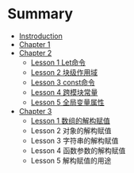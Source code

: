 # Summary

* [Instroduction](README.md)
* [Chapter 1](chapter1.md)
* [Chapter 2](chapter-2.md)
  * [Lesson 1 Let命令](chapter-2/lesson-1-letming-ling.md)
  * [Lesson 2 块级作用域](chapter-2/lesson-2-kuai-ji-zuo-yong-yu.md)
  * [Lesson 3 const命令](chapter-2/lesson-3-constming-ling.md)
  * [Lesson 4 跨模块常量](chapter-2/lesson-4-kua-mo-kuai-chang-liang.md)
  * [Lesson 5 全局变量属性](chapter-2/lesson-5-quan-ju-bian-liang-shu-xing.md)
* [Chapter 3](chapter-3.md)
  * [Lesson 1 数组的解构赋值](chapter-3/lesson-1-shu-zu-de-jie-gou-fu-zhi.md)
  * Lesson 2 对象的解构赋值
  * Lesson 3 字符串的解构赋值
  * Lesson 4 函数参数的解构赋值
  * Lesson 5 解构赋值的用途

